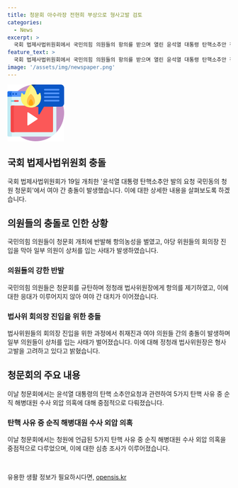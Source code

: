 ```yaml
---
title: 청문회 아수라장 전현희 부상으로 형사고발 검토
categories:
  - News
excerpt: >
  국회 법제사법위원회에서 국민의힘 의원들의 항의를 받으며 열린 윤석열 대통령 탄핵소추안 청원 청문회에서 여야 간 충돌이 빚어졌다. 정청래 법사위원장은 야당 의원들의 항의로 가로막히며 형사고발을 검토할 것이라 밝혀, 청문회는 논란 속에 진행됐다. 상처 입은 의원들과의 충돌도 발생했고, 일부 의원은 부상을 입었으며, 정청래 의장은 이에 대해 법적 조치를 취할 것이라 밝혔다. 지금은 청원에 언급된 탄핵 사유에 따른 청문회 진행이 이뤄지고 있다.
feature_text: >
  국회 법제사법위원회에서 국민의힘 의원들의 항의를 받으며 열린 윤석열 대통령 탄핵소추안 청원 청문회에서 여야 간 충돌이 빚어졌다. 정청래 법사위원장은 야당 의원들의 항의로 가로막히며 형사고발을 검토할 것이라 밝혀, 청문회는 논란 속에 진행됐다. 상처 입은 의원들과의 충돌도 발생했고, 일부 의원은 부상을 입었으며, 정청래 의장은 이에 대해 법적 조치를 취할 것이라 밝혔다. 지금은 청원에 언급된 탄핵 사유에 따른 청문회 진행이 이뤄지고 있다.
image: '/assets/img/newspaper.png'
---
```


<p><img src="/assets/img/news.png" alt="rentncar 속보" /></p>

<h2>국회 법제사법위원회 충돌</h2>

<p data-ke-size="size16">국회 법제사법위원회가 19일 개최한 '윤석열 대통령 탄핵소추안 발의 요청 국민동의 청원 청문회'에서 여야 간 충돌이 발생했습니다. 이에 대한 상세한 내용을 살펴보도록 하겠습니다.</p>

<h2>의원들의 충돌로 인한 상황</h2>

<p data-ke-size="size16">국민의힘 의원들이 청문회 개최에 반발해 항의농성을 벌였고, 야당 위원들의 회의장 진입을 막아 일부 의원이 상처를 입는 사태가 발생하였습니다.</p>

<h3>의원들의 강한 반발</h3>

<p data-ke-size="size16">국민의힘 의원들은 청문회를 규탄하며 정청래 법사위원장에게 항의를 제기하였고, 이에 대한 응대가 이루어지지 않아 여야 간 대치가 이어졌습니다.</p>

<h3>법사위 회의장 진입을 위한 충돌</h3>

<p data-ke-size="size16">법사위원들의 회의장 진입을 위한 과정에서 취재진과 여야 의원들 간의 충돌이 발생하며 일부 의원들이 상처를 입는 사태가 벌어졌습니다. 이에 대해 정청래 법사위원장은 형사고발을 고려하고 있다고 밝혔습니다.</p>

<h2>청문회의 주요 내용</h2>

<p data-ke-size="size16">이날 청문회에서는 윤석열 대통령의 탄핵 소추안요청과 관련하여 5가지 탄핵 사유 중 순직 해병대원 수사 외압 의혹에 대해 중점적으로 다뤄졌습니다.</p>

<h3>탄핵 사유 중 순직 해병대원 수사 외압 의혹</h3>

<p data-ke-size="size16">이날 청문회에서는 청원에 언급된 5가지 탄핵 사유 중 순직 해병대원 수사 외압 의혹을 중점적으로 다루었으며, 이에 대한 심층 조사가 이루어졌습니다.</p>

<p data-ke-size="size16">&nbsp;</p>
유용한 생활 정보가 필요하시다면, <a href="https://opensis.kr" rel="dofollow">opensis.kr</a>


